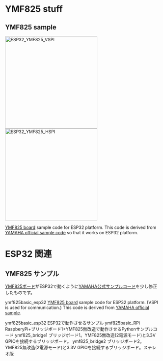 # YMF825 stuff

## YMF825 sample

<a href="https://raw.github.com/ywabiko/ymf825/master/images/ESP32_YMF825_VSPI.jpg">
<img src="https://raw.github.com/ywabiko/ymf825/master/images/ESP32_YMF825_VSPI.jpg"
 alt="ESP32_YMF825_VSPI" title="ESP32_YMF825_VSPI" width="300" />
</a>
<a href="https://raw.github.com/ywabiko/ymf825/master/images/ESP32_YMF825_HSPI.jpg">
<img src="https://raw.github.com/ywabiko/ymf825/master/images/ESP32_YMF825_HSPI.jpg"
 alt="ESP32_YMF825_HSPI" title="ESP32_YMF825_HSPI" width="300" />
</a>

[YMF825 board](https://yamaha-webmusic.github.io/ymf825board/intro/) sample code for ESP32 platform.
This code is derived from 
[YAMAHA official sample code](https://github.com/yamaha-webmusic/ymf825board)
so that it works on ESP32 platform.

# ESP32 関連

## YMF825 サンプル

[YMF825ボード](https://yamaha-webmusic.github.io/ymf825board/intro/)がESP32で動くように[YAMAHA公式サンプルコード](https://github.com/yamaha-webmusic/ymf825board)を少し修正したものです。

ymf825basic_esp32
[YMF825 board](https://yamaha-webmusic.github.io/ymf825board/intro/) sample code for ESP32 platform. (VSPI is used for communication.) This code is derived from [YAMAHA official sample](https://github.com/yamaha-webmusic/ymf825board).

ymf825basic_esp32
 ESP32で動作させるサンプル
ymf825basic_RPi
 RaspberyPi+ブリッジボード1+YMF825無改造で動作させるPythonサンプルコード
ymf825_bridge1
 ブリッジボード1。YMF825無改造(2電源モード)と3.3V GPIOを接続するブリッジボード。
ymf825_bridge2
 ブリッジボード2。YMF825無改造(2電源モード)と3.3V GPIOを接続するブリッジボード。ステレオ版

